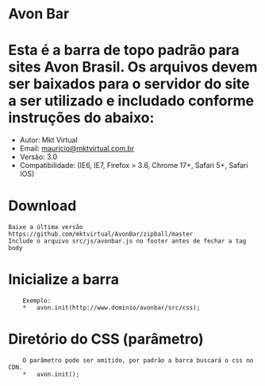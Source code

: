 ﻿Avon Bar
===

Esta é a barra de topo padrão para sites Avon Brasil. Os arquivos devem ser baixados para o servidor do site a ser utilizado e includado conforme instruções do abaixo:
===

* Autor: Mkt Virtual
* Email: mauricio@mktvirtual.com.br
* Versão: 3.0
* Compatibilidade: (IE6, IE7, Firefox > 3.6, Chrome 17+, Safari 5+, Safari IOS)

Download
===

	Baixe a última versão https://github.com/mktvirtual/AvonBar/zipball/master
	Include o arquivo src/js/avonbar.js no footer antes de fechar a tag body
	
Inicialize a barra
===

		Exemplo: 
		*	avon.init(http://www.dominio/avonbar/src/css); 
	
Diretório do CSS (parâmetro)
===
		
		O parâmetro pode ser omitido, por padrão a barra buscará o css no CDN.
		*	avon.init();